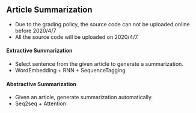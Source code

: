 ## Article Summarization
- Due to the grading policy, the source code can not be uploaded online before 2020/4/7
- All the source code will be uploaded on 2020/4/7.

#### Extractive Summarization
- Select sentence from the given article to generate a summarization.
- WordEmbedding + RNN + SequenceTagging

#### Abstractive Summarization
- Given an article, generate summarization automatically.
- Seq2seq + Attention
